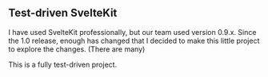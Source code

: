 ## Test-driven SvelteKit ##

I have used SvelteKit professionally, but our team used version 0.9.x. Since the 1.0 release, enough has changed that I decided to make this little project to explore the changes. (There are many)

This is a fully test-driven project.
